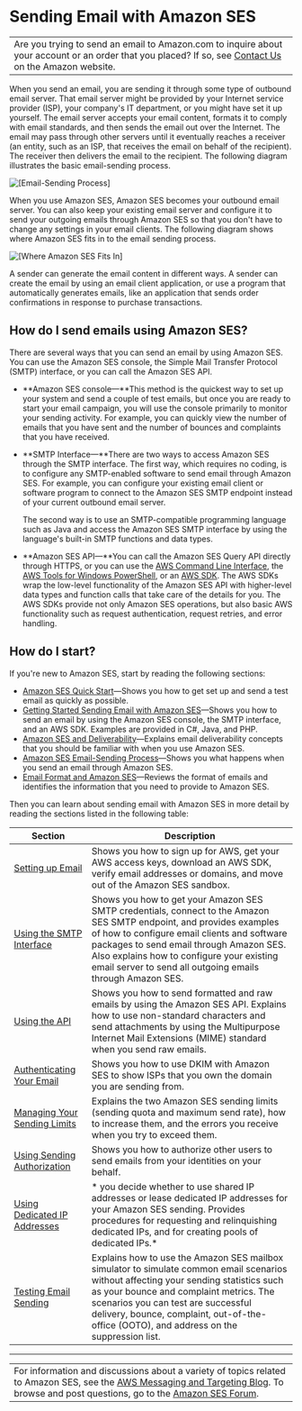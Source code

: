 # Sending Email with Amazon SES<a name="sending-email"></a>


|  | 
| --- |
| Are you trying to send an email to Amazon\.com to inquire about your account or an order that you placed? If so, see [Contact Us](http://www.amazon.com/gp/help/customer/contact-us/) on the Amazon website\. | 

When you send an email, you are sending it through some type of outbound email server\. That email server might be provided by your Internet service provider \(ISP\), your company's IT department, or you might have set it up yourself\. The email server accepts your email content, formats it to comply with email standards, and then sends the email out over the Internet\. The email may pass through other servers until it eventually reaches a receiver \(an entity, such as an ISP, that receives the email on behalf of the recipient\)\. The receiver then delivers the email to the recipient\. The following diagram illustrates the basic email\-sending process\.

![\[Email-Sending Process\]](http://docs.aws.amazon.com/ses/latest/DeveloperGuide/images/email_sending_process-diagram.png)

When you use Amazon SES, Amazon SES becomes your outbound email server\. You can also keep your existing email server and configure it to send your outgoing emails through Amazon SES so that you don't have to change any settings in your email clients\. The following diagram shows where Amazon SES fits in to the email sending process\.

![\[Where Amazon SES Fits In\]](http://docs.aws.amazon.com/ses/latest/DeveloperGuide/images/where_ses_fits_in-diagram.png)

A sender can generate the email content in different ways\. A sender can create the email by using an email client application, or use a program that automatically generates emails, like an application that sends order confirmations in response to purchase transactions\.

## How do I send emails using Amazon SES?<a name="how-to-use-ses"></a>

There are several ways that you can send an email by using Amazon SES\. You can use the Amazon SES console, the Simple Mail Transfer Protocol \(SMTP\) interface, or you can call the Amazon SES API\.
+ **Amazon SES console—**This method is the quickest way to set up your system and send a couple of test emails, but once you are ready to start your email campaign, you will use the console primarily to monitor your sending activity\. For example, you can quickly view the number of emails that you have sent and the number of bounces and complaints that you have received\.
+ **SMTP Interface—**There are two ways to access Amazon SES through the SMTP interface\. The first way, which requires no coding, is to configure any SMTP\-enabled software to send email through Amazon SES\. For example, you can configure your existing email client or software program to connect to the Amazon SES SMTP endpoint instead of your current outbound email server\.

  The second way is to use an SMTP\-compatible programming language such as Java and access the Amazon SES SMTP interface by using the language's built\-in SMTP functions and data types\. 
+ **Amazon SES API—**You can call the Amazon SES Query API directly through HTTPS, or you can use the [AWS Command Line Interface](https://aws.amazon.com/cli/), the [AWS Tools for Windows PowerShell](https://aws.amazon.com/powershell/), or an [AWS SDK](https://aws.amazon.com/tools/)\. The AWS SDKs wrap the low\-level functionality of the Amazon SES API with higher\-level data types and function calls that take care of the details for you\. The AWS SDKs provide not only Amazon SES operations, but also basic AWS functionality such as request authentication, request retries, and error handling\.

## How do I start?<a name="how-to-start-using-ses"></a>

If you're new to Amazon SES, start by reading the following sections:
+ [Amazon SES Quick Start](quick-start.md)—Shows you how to get set up and send a test email as quickly as possible\.
+ [Getting Started Sending Email with Amazon SES](getting-started.md)—Shows you how to send an email by using the Amazon SES console, the SMTP interface, and an AWS SDK\. Examples are provided in C\#, Java, and PHP\.
+ [Amazon SES and Deliverability](sending-concepts-deliverability.md)—Explains email deliverability concepts that you should be familiar with when you use Amazon SES\.
+ [Amazon SES Email\-Sending Process](sending-concepts-process.md)—Shows you what happens when you send an email through Amazon SES\.
+ [Email Format and Amazon SES](sending-concepts-email-format.md)—Reviews the format of emails and identifies the information that you need to provide to Amazon SES\.

Then you can learn about sending email with Amazon SES in more detail by reading the sections listed in the following table:


| Section | Description | 
| --- | --- | 
| [Setting up Email](setting-up-email.md) | Shows you how to sign up for AWS, get your AWS access keys, download an AWS SDK, verify email addresses or domains, and move out of the Amazon SES sandbox\. | 
| [Using the SMTP Interface](send-email-smtp.md) | Shows you how to get your Amazon SES SMTP credentials, connect to the Amazon SES SMTP endpoint, and provides examples of how to configure email clients and software packages to send email through Amazon SES\. Also explains how to configure your existing email server to send all outgoing emails through Amazon SES\. | 
| [Using the API](send-email-api.md) | Shows you how to send formatted and raw emails by using the Amazon SES API\. Explains how to use non\-standard characters and send attachments by using the Multipurpose Internet Mail Extensions \(MIME\) standard when you send raw emails\. | 
| [Authenticating Your Email](authentication.md) | Shows you how to use DKIM with Amazon SES to show ISPs that you own the domain you are sending from\. | 
| [Managing Your Sending Limits](manage-sending-limits.md) | Explains the two Amazon SES sending limits \(sending quota and maximum send rate\), how to increase them, and the errors you receive when you try to exceed them\. | 
| [Using Sending Authorization](sending-authorization.md) | Shows you how to authorize other users to send emails from your identities on your behalf\. | 
| [Using Dedicated IP Addresses](dedicated-ips.md) | * you decide whether to use shared IP addresses or lease dedicated IP addresses for your Amazon SES sending\. Provides procedures for requesting and relinquishing dedicated IPs, and for creating pools of dedicated IPs\.* | 
| [Testing Email Sending](mailbox-simulator.md) | Explains how to use the Amazon SES mailbox simulator to simulate common email scenarios without affecting your sending statistics such as your bounce and complaint metrics\. The scenarios you can test are successful delivery, bounce, complaint, out\-of\-the\-office \(OOTO\), and address on the suppression list\. | 


****  

|  | 
| --- |
| For information and discussions about a variety of topics related to Amazon SES, see the [AWS Messaging and Targeting Blog](https://aws.amazon.com//blogs/messaging-and-targeting/)\. To browse and post questions, go to the [Amazon SES Forum](https://forums.aws.amazon.com/forum.jspa?forumID=90)\. | 